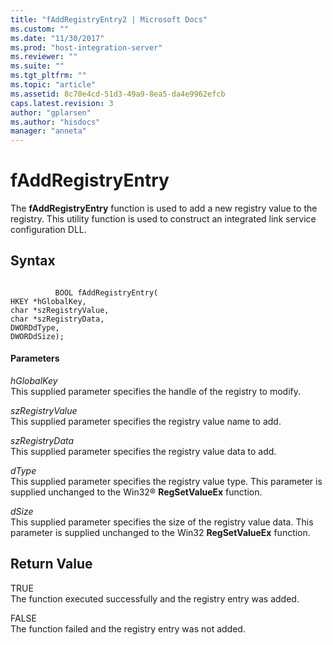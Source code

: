 ```yaml
---
title: "fAddRegistryEntry2 | Microsoft Docs"
ms.custom: ""
ms.date: "11/30/2017"
ms.prod: "host-integration-server"
ms.reviewer: ""
ms.suite: ""
ms.tgt_pltfrm: ""
ms.topic: "article"
ms.assetid: 8c70e4cd-51d3-49a9-8ea5-da4e9962efcb
caps.latest.revision: 3
author: "gplarsen"
ms.author: "hisdocs"
manager: "anneta"
---
```

# fAddRegistryEntry
The **fAddRegistryEntry** function is used to add a new registry value to the registry. This utility function is used to construct an integrated link service configuration DLL.  
  
## Syntax  
  
```  
  
          BOOL fAddRegistryEntry(   
HKEY *hGlobalKey,  
char *szRegistryValue,  
char *szRegistryData,  
DWORDdType,  
DWORDdSize);  
```  
  
#### Parameters  
 *hGlobalKey*  
 This supplied parameter specifies the handle of the registry to modify.  
  
 *szRegistryValue*  
 This supplied parameter specifies the registry value name to add.  
  
 *szRegistryData*  
 This supplied parameter specifies the registry value data to add.  
  
 *dType*  
 This supplied parameter specifies the registry value type. This parameter is supplied unchanged to the Win32® **RegSetValueEx** function.  
  
 *dSize*  
 This supplied parameter specifies the size of the registry value data. This parameter is supplied unchanged to the Win32 **RegSetValueEx** function.  
  
## Return Value  
 TRUE  
 The function executed successfully and the registry entry was added.  
  
 FALSE  
 The function failed and the registry entry was not added.